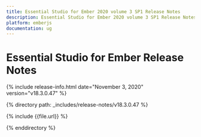 ```yaml
---
title: Essential Studio for Ember 2020 volume 3 SP1 Release Notes  
description: Essential Studio for Ember 2020 volume 3 SP1 Release Notes  
platform: emberjs
documentation: ug
---
```


# Essential Studio for Ember  Release Notes  

{% include release-info.html date="November 3, 2020"  version="v18.3.0.47" %} 


{% directory path: _includes/release-notes/v18.3.0.47 %}

{% include {{file.url}} %}

{% enddirectory %}